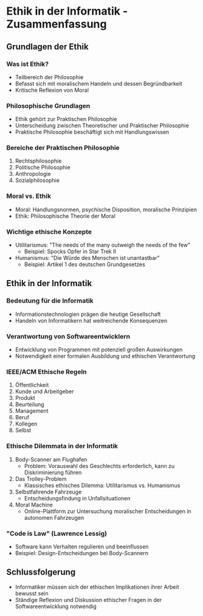 # Ethik in der Informatik - Zusammenfassung

## Grundlagen der Ethik

### Was ist Ethik?
- Teilbereich der Philosophie
- Befasst sich mit moralischem Handeln und dessen Begründbarkeit
- Kritische Reflexion von Moral

### Philosophische Grundlagen
- Ethik gehört zur Praktischen Philosophie
- Unterscheidung zwischen Theoretischer und Praktischer Philosophie
- Praktische Philosophie beschäftigt sich mit Handlungswissen

### Bereiche der Praktischen Philosophie
1. Rechtsphilosophie
2. Politische Philosophie
3. Anthropologie
4. Sozialphilosophie

### Moral vs. Ethik
- Moral: Handlungsnormen, psychische Disposition, moralische Prinzipien
- Ethik: Philosophische Theorie der Moral

### Wichtige ethische Konzepte
- Utilitarismus: "The needs of the many outweigh the needs of the few"
  - Beispiel: Spocks Opfer in Star Trek II
- Humanismus: "Die Würde des Menschen ist unantastbar"
  - Beispiel: Artikel 1 des deutschen Grundgesetzes

## Ethik in der Informatik

### Bedeutung für die Informatik
- Informationstechnologien prägen die heutige Gesellschaft
- Handeln von Informatikern hat weitreichende Konsequenzen

### Verantwortung von Softwareentwicklern
- Entwicklung von Programmen mit potenziell großen Auswirkungen
- Notwendigkeit einer formalen Ausbildung und ethischen Verantwortung

### IEEE/ACM Ethische Regeln
1. Öffentlichkeit
2. Kunde und Arbeitgeber
3. Produkt
4. Beurteilung
5. Management
6. Beruf
7. Kollegen
8. Selbst

### Ethische Dilemmata in der Informatik
1. Body-Scanner am Flughafen
   - Problem: Vorauswahl des Geschlechts erforderlich, kann zu Diskriminierung führen
2. Das Trolley-Problem
   - Klassisches ethisches Dilemma: Utilitarismus vs. Humanismus
3. Selbstfahrende Fahrzeuge
   - Entscheidungsfindung in Unfallsituationen
4. Moral Machine
   - Online-Plattform zur Untersuchung moralischer Entscheidungen in autonomen Fahrzeugen

### "Code is Law" (Lawrence Lessig)
- Software kann Verhalten regulieren und beeinflussen
- Beispiel: Design-Entscheidungen bei Body-Scannern

## Schlussfolgerung
- Informatiker müssen sich der ethischen Implikationen ihrer Arbeit bewusst sein
- Ständige Reflexion und Diskussion ethischer Fragen in der Softwareentwicklung notwendig
